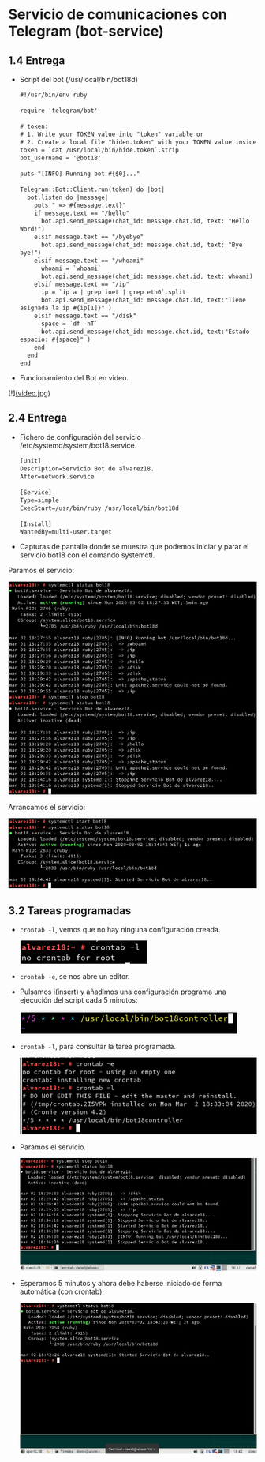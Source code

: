 # Servicio de comunicaciones con Telegram (bot-service)

## 1.4 Entrega

 - Script del bot (/usr/local/bin/bot18d)

    ```
    #!/usr/bin/env ruby

    require 'telegram/bot'

    # token:
    # 1. Write your TOKEN value into "token" variable or
    # 2. Create a local file "hiden.token" with your TOKEN value inside
    token = `cat /usr/local/bin/hide.token`.strip
    bot_username = '@bot18'

    puts "[INFO] Running bot #{$0}..."

    Telegram::Bot::Client.run(token) do |bot|
      bot.listen do |message|
        puts " => #{message.text}"
        if message.text == "/hello"
          bot.api.send_message(chat_id: message.chat.id, text: "Hello Word!")
        elsif message.text == "/byebye"
          bot.api.send_message(chat_id: message.chat.id, text: "Bye bye!")
        elsif message.text == "/whoami"
          whoami = `whoami`
          bot.api.send_message(chat_id: message.chat.id, text: whoami)
        elsif message.text == "/ip"
          ip = `ip a | grep inet | grep eth0`.split
          bot.api.send_message(chat_id: message.chat.id, text:"Tiene asignada la ip #{ip[1]}" )
        elsif message.text == "/disk"
          space = `df -hT`
          bot.api.send_message(chat_id: message.chat.id, text:"Estado espacio: #{space}" )
        end
      end
    end

    ```

 - Funcionamiento del Bot en video.

 [!][(video.jpg)](https://youtu.be/-NF87V4uuE0 "Bot_Telegram")

## 2.4 Entrega

  - Fichero de configuración del servicio /etc/systemd/system/bot18.service.

      ```
      [Unit]
      Description=Servicio Bot de alvarez18.
      After=network.service

      [Service]
      Type=simple
      ExecStart=/usr/bin/ruby /usr/local/bin/bot18d

      [Install]
      WantedBy=multi-user.target

      ```

  - Capturas de pantalla donde se muestra que podemos iniciar y parar el servicio bot18 con el comando systemctl.

  Paramos el servicio:

  ![](img/01.png)

  Arrancamos el servicio:

  ![](img/02.png)

## 3.2 Tareas programadas

  - ```crontab -l```, vemos que no hay ninguna configuración creada.

    ![](img/03.png)


  - ```crontab -e```, se nos abre un editor.

  - Pulsamos i(insert) y añadimos una configuración programa una ejecución del script cada 5 minutos:

    ![](img/05.png)

  - ```crontab -l```, para consultar la tarea programada.

      ![](img/04.png)

  - Paramos el servicio.

      ![](img/06.png)

  - Esperamos 5 minutos y ahora debe haberse iniciado de forma automática (con crontab):

      ![](img/07.png)
